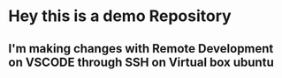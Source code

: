 # Hey this is a demo Repository 

## I'm making changes with Remote Development on VSCODE through SSH on Virtual box ubuntu
